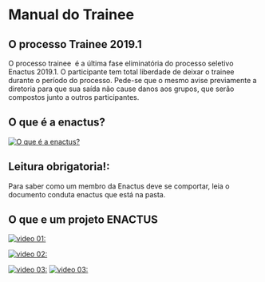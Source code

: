 # Manual do Trainee

## O processo Trainee 2019.1

O processo trainee ​ é a última fase eliminatória do processo seletivo Enactus
2019.1.
O participante tem total liberdade de deixar o trainee durante o período do
processo. Pede-se que o mesmo avise previamente a diretoria para que sua
saída não cause danos aos grupos, que serão compostos junto a outros
participantes.

## O que é a enactus?

[![O que é a enactus?](https://img.youtube.com/vi/oKa98p1itnw/0.jpg)](https://www.youtube.com/watch?v=oKa98p1itnw&t=32s)

## Leitura obrigatoria!:

Para saber como um membro da Enactus deve se comportar, leia o documento
conduta enactus que está na pasta.

## O que e um projeto ENACTUS


[![video 01:](https://img.youtube.com/vi/NkqyGmAiu6Y/0.jpg)](https://www.youtube.com/watch?time_continue=7&v=NkqyGmAiu6Y)

[![video 02:](https://img.youtube.com/vi/91xhaE5-VGw/0.jpg)](https://www.youtube.com/watch?time_continue=7&v=NkqyGmAiu6Y)

[![video 03:](https://img.youtube.com/vi/agCMuMV1r0o/0.jpg)](https://www.youtube.com/watch?time_continue=7&v=NkqyGmAiu6Y)
[![video 03:](https://img.youtube.com/vi/5B_PFknwf9U/0.jpg)](https://www.youtube.com/watch?v=5B_PFknwf9U)



<!--
Aqui são comentários 


## Welcome to GitHub Pages

You can use the [editor on GitHub](https://github.com/enactusufrn/psel/edit/master/README.md) to maintain and preview the content for your website in Markdown files.

Whenever you commit to this repository, GitHub Pages will run [Jekyll](https://jekyllrb.com/) to rebuild the pages in your site, from the content in your Markdown files.

### Markdown

Markdown is a lightweight and easy-to-use syntax for styling your writing. It includes conventions for

```markdown
Syntax highlighted code block

# Header 1
## Header 2
### Header 3

- Bulleted
- List

1. Numbered
2. List

**Bold** and _Italic_ and `Code` text

[Link](url) and ![Image](src)
```

For more details see [GitHub Flavored Markdown](https://guides.github.com/features/mastering-markdown/).

### Jekyll Themes

Your Pages site will use the layout and styles from the Jekyll theme you have selected in your [repository settings](https://github.com/enactusufrn/psel/settings). The name of this theme is saved in the Jekyll `_config.yml` configuration file.

### Support or Contact

Having trouble with Pages? Check out our [documentation](https://help.github.com/categories/github-pages-basics/) or [contact support](https://github.com/contact) and we’ll help you sort it out.
-->
